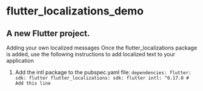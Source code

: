 # flutter_localizations_demo

## A new Flutter project.

Adding your own localized messages
Once the flutter_localizations package is added, use the following instructions to add localized text to your application

1. Add the intl package to the pubspec.yaml file:
`
dependencies:
  flutter:
    sdk: flutter
  flutter_localizations:
    sdk: flutter
  intl: ^0.17.0 # Add this line
`

<!-- ## Getting Started

This project is a starting point for a Flutter application.

A few resources to get you started if this is your first Flutter project:

- [Lab: Write your first Flutter app](https://flutter.dev/docs/get-started/codelab)
- [Cookbook: Useful Flutter samples](https://flutter.dev/docs/cookbook)

For help getting started with Flutter, view our
[online documentation](https://flutter.dev/docs), which offers tutorials,
samples, guidance on mobile development, and a full API reference. -->

